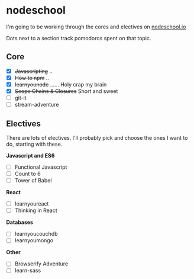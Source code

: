 # nodeschool

I'm going to be working through the cores and electives on [nodeschool.io](http://nodeschool.io/)

Dots next to a section track pomodoros spent on that topic.

## Core

* [x] ~~Javascripting~~ ..
* [x] ~~How to npm~~ ..
* [x] ~~learnyounode~~ ...... Holy crap my brain
* [x] ~~Scope Chains & Closures~~ Short and sweet
* [ ] git-it
* [ ] stream-adventure

## Electives

There are lots of electives. I'll probably pick and choose the ones I want to do, starting with these.

__Javascript and ES6__
* [ ] Functional Javascript
* [ ] Count to 6
* [ ] Tower of Babel

__React__
* [ ] learnyoureact
* [ ] Thinking in React

__Databases__
* [ ] learnyoucouchdb
* [ ] learnyoumongo

__Other__
* [ ] Browserify Adventure
* [ ] learn-sass
